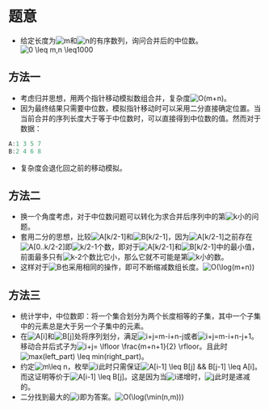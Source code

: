 # 题意

- 给定长度为![m](https://latex.codecogs.com/svg.image?m)和![n](https://latex.codecogs.com/svg.image?n)的有序数列，询问合并后的中位数。![0 \leq m,n \leq1000](https://latex.codecogs.com/svg.image?0&space;\leq&space;m,n&space;\leq1000)

## 方法一

- 考虑归并思想，用两个指针移动模拟数组合并，复杂度![O(m+n)](https://latex.codecogs.com/svg.image?O(m&plus;n))。
- 因为最终结果只需要中位数，模拟指针移动时可以采用二分直接确定位置。当当前合并的序列长度大于等于中位数时，可以直接得到中位数的值。然而对于数据：

```cpp
A:1 3 5 7
B:2 4 6 8
```

- 复杂度会退化回之前的移动模拟。

## 方法二

- 换一个角度考虑，对于中位数问题可以转化为求合并后序列中的第![k](https://latex.codecogs.com/svg.image?k)小的问题。
- 套用二分的思想，比较![A[k/2-1]](https://latex.codecogs.com/svg.image?A[k/2-1])和![B[k/2-1]](https://latex.codecogs.com/svg.image?B[k/2-1])，因为![A[k/2-1]](https://latex.codecogs.com/svg.image?A[k/2-1])之前存在![A[0..k/2-2]](https://latex.codecogs.com/svg.image?A[0..k/2-2])即![k/2-1](https://latex.codecogs.com/svg.image?k/2-1)个数，即对于![A[k/2-1]](https://latex.codecogs.com/svg.image?A[k/2-1])和![B[k/2-1]](https://latex.codecogs.com/svg.image?B[k/2-1])中的最小值，前面最多只有![k-2](https://latex.codecogs.com/svg.image?k-2)个数比它小，那么它就不可能是第![k](https://latex.codecogs.com/svg.image?k)小的数。
- 这样对于![B](https://latex.codecogs.com/svg.image?B)也采用相同的操作，即可不断缩减数组长度。![O(\log(m+n))](https://latex.codecogs.com/svg.image?O(\log(m&plus;n)))

## 方法三

- 统计学中，中位数即：将一个集合划分为两个长度相等的子集，其中一个子集中的元素总是大于另一个子集中的元素。
- 在![A[i]](https://latex.codecogs.com/svg.image?A[i])和![B[j]](https://latex.codecogs.com/svg.image?B[j])处将序列划分，满足![i+j=m-i+n-j](https://latex.codecogs.com/svg.image?i&plus;j=m-i&plus;n-j)或者![i+j=m-i+n-j+1](https://latex.codecogs.com/svg.image?i&plus;j=m-i&plus;n-j&plus;1)。移动合并后式子为![i+j= \lfloor \frac{m+n+1}{2} \rfloor](https://latex.codecogs.com/svg.image?i&plus;j=&space;\lfloor&space;\frac{m&plus;n&plus;1}{2}&space;\rfloor)。且此时![max(left\_part) \leq min(right\_part)](https://latex.codecogs.com/svg.image?max(left\_part)&space;\leq&space;min(right\_part))。
- 约定![m\leq n](https://latex.codecogs.com/svg.image?m\leq&space;n)，枚举![i](https://latex.codecogs.com/svg.image?i)此时只需保证![A[i-1] \leq B[j] \&\& B[j-1] \leq A[i]](https://latex.codecogs.com/svg.image?A[i-1]&space;\leq&space;B[j]&space;\&\&&space;B[j-1]&space;\leq&space;A[i])。而这证明等价于![A[i-1] \leq B[j]](https://latex.codecogs.com/svg.image?A[i-1]&space;\leq&space;B[j])。这是因为当![i](https://latex.codecogs.com/svg.image?i)递增时，![j](https://latex.codecogs.com/svg.image?j)此时是递减的。
- 二分找到最大的![i](https://latex.codecogs.com/svg.image?i)即为答案。![O(\log(\min(n,m)))](https://latex.codecogs.com/svg.image?O(\log(\min(n,m))))

